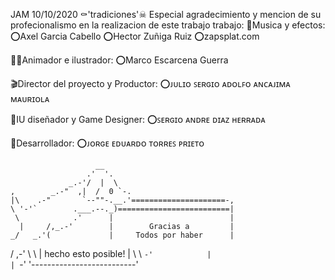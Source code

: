 JAM 10/10/2020 ⚰'tradiciones'☠
Especial agradecimiento y mencion de su profecionalismo en la realizacion de este trabajo trabajo:
🎼Musica y efectos:
⭕Axel Garcia Cabello
⭕Hector Zuñiga Ruiz
⭕zapsplat.com

👨‍🎨Animador e ilustrador:
⭕Marco Escarcena Guerra

🎬Director del proyecto y Productor:
⭕ᴊᴜʟɪᴏ ꜱᴇʀɢɪᴏ ᴀᴅᴏʟꜰᴏ ᴀɴᴄᴀᴊɪᴍᴀ ᴍᴀᴜʀɪᴏʟᴀ

👾IU diseñador y Game Designer:
⭕ꜱᴇʀɢɪᴏ ᴀɴᴅʀᴇ ᴅɪᴀᴢ ʜᴇʀʀᴀᴅᴀ

🤖Desarrollador:
⭕ᴊᴏʀɢᴇ ᴇᴅᴜᴀʀᴅᴏ ᴛᴏʀʀᴇꜱ ᴘʀɪᴇᴛᴏ

                       __
                     .'  '.
                 _.-'/  |  \
    ,        _.-"  ,|  /  0 `-.
    |\    .-"       `--""-.__.'=====================-,
    \ '-'`        .___.--._)=========================|
     \            .'      |                          |
      |     /,_.-'        |        Gracias a         |
    _/   _.'(             |     Todos por haber      |
   /  ,-' \  \            |    hecho esto posible!   |
   \  \    `-'            |                          |
    `-'                   '--------------------------'